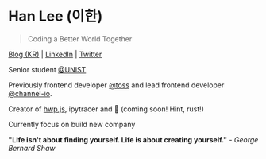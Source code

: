 # Han Lee (이한)
> Coding a Better World Together

[Blog (KR)](https://blog.hanlee.io) | [LinkedIn](https://www.linkedin.com/in/hahnl/) | [Twitter](https://twitter.com/hanleedev)

Senior student [@UNIST](https://www.unist.ac.kr/)

Previously frontend developer [@toss](https://github.com/toss) and lead frontend developer [@channel-io](https://github.com/channel-io).

Creator of [hwp.js](https://github.com/hahnlee/hwp.js), ipytracer and 🤫 (coming soon! Hint, rust!)

Currently focus on build new company

**"Life isn't about finding yourself. Life is about creating yourself."** - *George Bernard Shaw*
